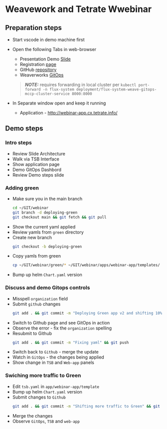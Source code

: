 # Weavework and Tetrate Wwebinar

## Preparation steps

- Start vscode in demo machine first

- Open the following Tabs in web-browser
    - Presentation Demo [Slide](https://docs.google.com/presentation/d/1QWthI3HmddY9vmSBiav6_JnelMizwp9D9v-29uD2xFY/present?slide=id.p#27)
    - Registration [page](https://go.weave.works/webinar-security-and-resiliency-of-cloud-native-applications.html)
    - GitHub [repository](https://github.com/PetrMc/webinar)
    - Weaverworks [GitOps](https://localhost:8000/)
    > **_NOTE:_** requires forwarding in local cluster per `kubectl port-forward -n flux-system deployment/flux-system-weave-gitops-mccp-cluster-service 8000:8000`

- In Separate window open and keep it running
   - Application - http://webinar-app.cx.tetrate.info/

## Demo steps

### Intro steps
- Review Slide Architecture
- Walk via TSB Interface 
- Show application page
- Demo GitOps Dashbord
- Review Demo steps slide

### Adding green
- Make sure you in the main branch
    ```bash
    cd ~/GIT/webinar
    git branch -d deploying-green
    git checkout main && git fetch && git pull
    ```    
- Show the current yaml applied
- Review yamls from `green` directory
- Create new branch
    ```bash
    git checkout -b deploying-green
    ```    
- Copy yamls from green
   ```bash
   cp ~/GIT/webinar/green/* ~/GIT/webinar/apps/webinar-app/templates/
   ```
- Bump up helm `Chart.yaml` version 

### Discuss and demo Gitops controls
- Misspell `organization` field
- Submit `github` changes
   ```bash
   git add . && git commit -m "Deploying Green app v2 and shifting 10% of traffic to Green" && git push --set-upstream origin deploying-green
   ```    
- Switch to Github page and see GitOps in action
- Observe the error - fix the `organization` spelling
- Resubmit to Github
   ```bash
   git add . && git commit -m "Fixing yaml" && git push
   ```
- Switch back to `Github` - merge the update
- Watch in `GitOps` - the changes being applied
- Show change in `TSB` and `Web-app` panels

### Swiching more traffic to Green

- Edit `tsb.yaml` in `app/webinar-app/template`
- Bump up helm `Chart.yaml` version 
- Submit changes to `Github`
   ```bash
   git add . && git commit -m "Shifting more traffic to Green" && git push
   ```
- Merge the changes 
- Observe `GitOps`, `TSB` and `web-app`




